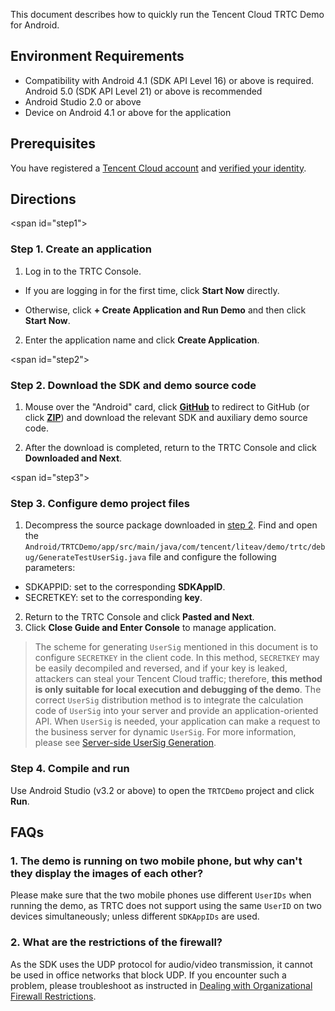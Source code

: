 This document describes how to quickly run the Tencent Cloud TRTC Demo for Android.

## Environment Requirements
- Compatibility with Android 4.1 (SDK API Level 16) or above is required. Android 5.0 (SDK API Level 21) or above is recommended
- Android Studio 2.0 or above
- Device on Android 4.1 or above for the application

## Prerequisites
You have registered a [Tencent Cloud account](https://intl.cloud.tencent.com/document/product/378/17985) and [verified your identity](https://intl.cloud.tencent.com/document/product/378/3629).

## Directions
<span id="step1"></span>
### Step 1. Create an application
1. Log in to the TRTC Console.
 - If you are logging in for the first time, click **Start Now** directly.

 - Otherwise, click **+ Create Application and Run Demo** and then click **Start Now**.

2. Enter the application name and click **Create Application**.


<span id="step2"></span>
### Step 2. Download the SDK and demo source code
1. Mouse over the "Android" card, click **[GitHub](https://github.com/tencentyun/TRTCSDK)** to redirect to GitHub (or click **[ZIP](https://gitee.com/cloudtencent/TRTCSDK)**) and download the relevant SDK and auxiliary demo source code.

2. After the download is completed, return to the TRTC Console and click **Downloaded and Next**.

<span id="step3"></span>
### Step 3. Configure demo project files
1. Decompress the source package downloaded in [step 2](#step-2.-download-the-sdk-and-demo-source-code). Find and open the `Android/TRTCDemo/app/src/main/java/com/tencent/liteav/demo/trtc/debug/GenerateTestUserSig.java` file and configure the following parameters:
  - SDKAPPID: set to the corresponding **SDKAppID**.
  - SECRETKEY: set to the corresponding **key**.

2. Return to the TRTC Console and click **Pasted and Next**.
3. Click **Close Guide and Enter Console** to manage application.

>The scheme for generating `UserSig` mentioned in this document is to configure `SECRETKEY` in the client code. In this method, `SECRETKEY` may be easily decompiled and reversed, and if your key is leaked, attackers can steal your Tencent Cloud traffic; therefore, **this method is only suitable for local execution and debugging of the demo**.
>The correct `UserSig` distribution method is to integrate the calculation code of `UserSig` into your server and provide an application-oriented API. When `UserSig` is needed, your application can make a request to the business server for dynamic `UserSig`. For more information, please see [Server-side UserSig Generation](https://intl.cloud.tencent.com/document/product/647/35166#Server).

### Step 4. Compile and run
Use Android Studio (v3.2 or above) to open the `TRTCDemo` project and click **Run**.

## FAQs

### 1. The demo is running on two mobile phone, but why can't they display the images of each other?
Please make sure that the two mobile phones use different `UserIDs` when running the demo, as TRTC does not support using the same `UserID` on two devices simultaneously; unless different `SDKAppIDs` are used.

### 2. What are the restrictions of the firewall?
As the SDK uses the UDP protocol for audio/video transmission, it cannot be used in office networks that block UDP. If you encounter such a problem, please troubleshoot as instructed in [Dealing with Organizational Firewall Restrictions](https://intl.cloud.tencent.com/document/product/647/35164).

